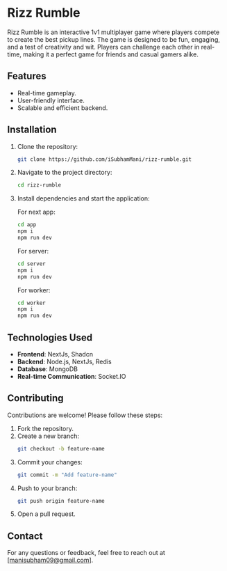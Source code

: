 # Rizz Rumble

Rizz Rumble is an interactive 1v1 multiplayer game where players compete to create the best pickup lines. The game is designed to be fun, engaging, and a test of creativity and wit. Players can challenge each other in real-time, making it a perfect game for friends and casual gamers alike.

## Features

- Real-time gameplay.
- User-friendly interface.
- Scalable and efficient backend.

## Installation

1. Clone the repository:
   ```bash
   git clone https://github.com/iSubhamMani/rizz-rumble.git
   ```
2. Navigate to the project directory:
   ```bash
   cd rizz-rumble
   ```
3. Install dependencies and start the application:

   For next app:

   ```bash
   cd app
   npm i
   npm run dev
   ```

   For server:

   ```bash
   cd server
   npm i
   npm run dev
   ```

   For worker:

   ```bash
   cd worker
   npm i
   npm run dev
   ```

## Technologies Used

- **Frontend**: NextJs, Shadcn
- **Backend**: Node.js, NextJs, Redis
- **Database**: MongoDB
- **Real-time Communication**: Socket.IO

## Contributing

Contributions are welcome! Please follow these steps:

1. Fork the repository.
2. Create a new branch:
   ```bash
   git checkout -b feature-name
   ```
3. Commit your changes:
   ```bash
   git commit -m "Add feature-name"
   ```
4. Push to your branch:
   ```bash
   git push origin feature-name
   ```
5. Open a pull request.

## Contact

For any questions or feedback, feel free to reach out at [manisubham09@gmail.com].

